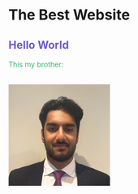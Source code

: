 
<html lang="en">
<head>
    <meta charset="UTF-8">
    <meta name="viewport" content="width=device-width, initial-scale=1.0">
    <link rel="stylesheet" href="style.css">
</head>
<body>

<h1 class="title">The Best Website </h1>
<h2 style="color:SlateBlue;">Hello World</h2>
<p style="color:MediumSeaGreen;">This my brother:</p>
<br>

<img src="IMG_0665.jpeg" alt="Manav" class="center">  

</body>
</html>


